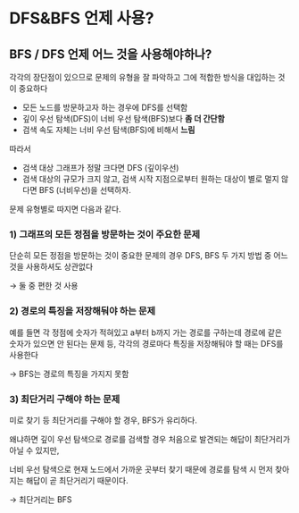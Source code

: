 # DFS&BFS 언제 사용?

## **BFS / DFS 언제 어느 것을 사용해야하나?**

각각의 장단점이 있으므로 문제의 유형을 잘 파악하고 그에 적합한 방식을 대입하는 것이 중요하다

- 모든 노드를 방문하고자 하는 경우에 DFS를 선택함
- 깊이 우선 탐색(DFS)이 너비 우선 탐색(BFS)보다 **좀 더 간단함**
- 검색 속도 자체는 너비 우선 탐색(BFS)에 비해서 **느림**

따라서

- 검색 대상 그래프가 정말 크다면 DFS (깊이우선)
- 검색 대상의 규모가 크지 않고, 검색 시작 지점으로부터 원하는 대상이 별로 멀지 않다면 BFS (너비우선)을 선택하자.

문제 유형별로 따지면 다음과 같다.

### 1) 그래프의 **모든 정점을 방문**하는 것이 주요한 문제

단순히 모든 정점을 방문하는 것이 중요한 문제의 경우 DFS, BFS 두 가지 방법 중 어느 것을 사용하셔도 상관없다

→ 둘 중 편한 것 사용

### 2) **경로의 특징**을 저장해둬야 하는 문제

예를 들면 각 정점에 숫자가 적혀있고 a부터 b까지 가는 경로를 구하는데 경로에 같은 숫자가 있으면 안 된다는 문제 등, 각각의 경로마다 특징을 저장해둬야 할 때는 DFS를 사용한다

→ BFS는 경로의 특징을 가지지 못함

### 3) **최단거리** 구해야 하는 문제

미로 찾기 등 최단거리를 구해야 할 경우, BFS가 유리하다.

왜냐하면 깊이 우선 탐색으로 경로를 검색할 경우 처음으로 발견되는 해답이 최단거리가 아닐 수 있지만,

너비 우선 탐색으로 현재 노드에서 가까운 곳부터 찾기 때문에 경로를 탐색 시 먼저 찾아지는 해답이 곧 최단거리기 때문이다.

→ 최단거리는 BFS
